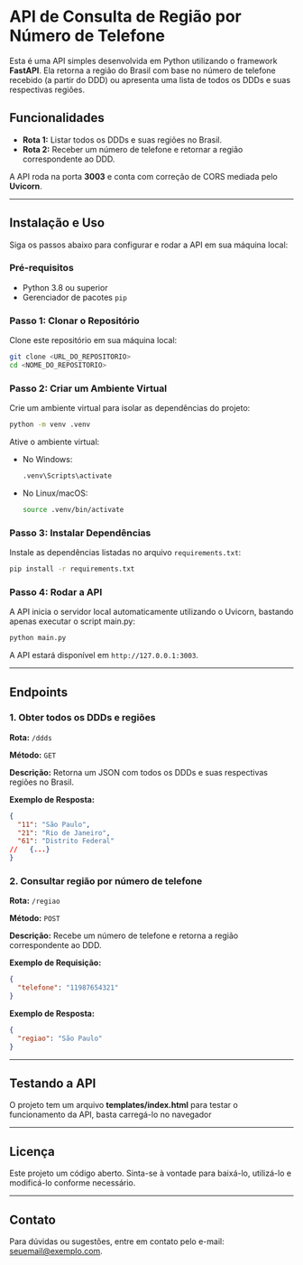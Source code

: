 # API de Consulta de Região por Número de Telefone

Esta é uma API simples desenvolvida em Python utilizando o framework **FastAPI**. Ela retorna a região do Brasil com base no número de telefone recebido (a partir do DDD) ou apresenta uma lista de todos os DDDs e suas respectivas regiões.

## Funcionalidades

- **Rota 1:** Listar todos os DDDs e suas regiões no Brasil.
- **Rota 2:** Receber um número de telefone e retornar a região correspondente ao DDD.

A API roda na porta **3003** e conta com correção de CORS mediada pelo **Uvicorn**.

---

## Instalação e Uso

Siga os passos abaixo para configurar e rodar a API em sua máquina local:

### Pré-requisitos
- Python 3.8 ou superior
- Gerenciador de pacotes `pip`

### Passo 1: Clonar o Repositório

Clone este repositório em sua máquina local:
```bash
git clone <URL_DO_REPOSITORIO>
cd <NOME_DO_REPOSITORIO>
```

### Passo 2: Criar um Ambiente Virtual

Crie um ambiente virtual para isolar as dependências do projeto:
```bash
python -m venv .venv
```
Ative o ambiente virtual:
- No Windows:
  ```bash
  .venv\Scripts\activate
  ```
- No Linux/macOS:
  ```bash
  source .venv/bin/activate
  ```

### Passo 3: Instalar Dependências

Instale as dependências listadas no arquivo `requirements.txt`:
```bash
pip install -r requirements.txt
```

### Passo 4: Rodar a API

A API inicia o servidor local automaticamente utilizando o Uvicorn, 
bastando apenas executar o script main.py:

```bash
python main.py
```

A API estará disponível em `http://127.0.0.1:3003`.

---

## Endpoints

### 1. **Obter todos os DDDs e regiões**
**Rota:** `/ddds`

**Método:** `GET`

**Descrição:** Retorna um JSON com todos os DDDs e suas respectivas regiões no Brasil.

**Exemplo de Resposta:**
```json
{
  "11": "São Paulo",
  "21": "Rio de Janeiro",
  "61": "Distrito Federal"
//   {...}
}
```

### 2. **Consultar região por número de telefone**
**Rota:** `/regiao`

**Método:** `POST`

**Descrição:** Recebe um número de telefone e retorna a região correspondente ao DDD.

**Exemplo de Requisição:**
```json
{
  "telefone": "11987654321"
}
```

**Exemplo de Resposta:**
```json
{
  "regiao": "São Paulo"
}
```
---

## Testando a API

O projeto tem um arquivo **templates/index.html** para testar o funcionamento da API, 
basta carregá-lo no navegador

---

## Licença
Este projeto um código aberto. Sinta-se à vontade para baixá-lo, utilizá-lo e modificá-lo conforme necessário.

---

## Contato
Para dúvidas ou sugestões, entre em contato pelo e-mail: [seuemail@exemplo.com](mailto:seuemail@exemplo.com).
